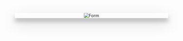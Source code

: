 <div style="box-shadow: 0 12px 15px 0 rgba(0,0,0,0.24),0 17px 50px 0 rgba(0,0,0,0.19);"><center><img src="https://image.ibb.co/fMF8fy/photo_2018_05_28_21_27_10.jpg" alt="Form" /></center></a></div>